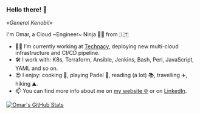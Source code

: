 ### Hello there! 👋
*«General Kenobi!»*

I'm Omar, a Cloud ~Engineer~ Ninja 🥷🏼 from 🇮🇹

- 👨‍💻 I’m currently working at [Technacy](https://www.technacy.it), deploying new multi-cloud infrastructure and CI/CD pipeline.
- 🛠 I work with: K8s, Terraform, Ansible, Jenkins, Bash, Perl, JavaScript, YAML and so on.
- 😍 I enjoy: cooking 🥘, playing Padel 🎾, reading (a lot) 📚, travelling ✈️, hiking ⛰️.
- 📫 You can find more info about me on [my website 🌐](https://dedonato.eu) or on [LinkedIn](https://www.linkedin.com/in/odedonato/).

[![Omar's GitHub Stats](https://github-readme-stats.vercel.app/api?username=odedonato&count_private=true&include_all_commits=true&show_icons=true)](https://github.com/odedonato)
<!--
[![Top Langs](https://github-readme-stats.vercel.app/api/top-langs/?username=odedonato&layout=compact)](https://github.com/odedonato)
<img align="center" width="665" src="https://github-profile-trophy.vercel.app/?username=odedonato&rank=A,AA,AAA">
-->
